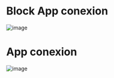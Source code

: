 # Block App conexion 

![image](https://github.com/ISPC-TST-ARQUITECTURA-Y-CONECTIVIDAD/tarea7-grupo-5/assets/108839742/c60ecac5-6451-41d5-876b-37f626abecd6)

# App conexion

![image](https://github.com/ISPC-TST-ARQUITECTURA-Y-CONECTIVIDAD/tarea7-grupo-5/assets/108839742/53ef0c94-8f2f-4619-a097-f55828fb6187)

